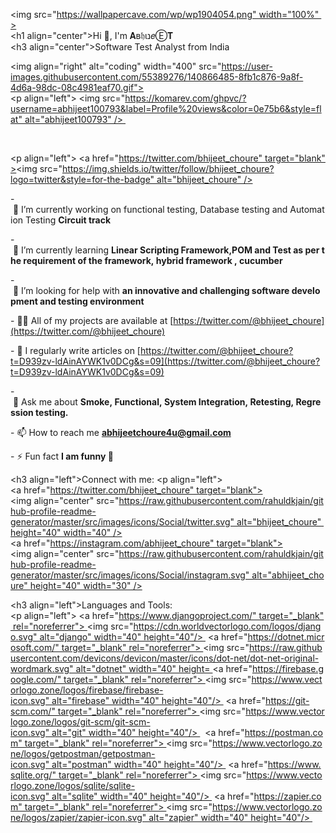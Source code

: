 <img src="https://wallpapercave.com/wp/wp1904054.png" width="100%" ><br> 
 <h1 align="center">Hi 👋, I'm 𝐀в𝔥ιנ𝑒Ⓔ𝐓</h1> 
 <h3 align="center">Software Test Analyst from India</h3> 
  
 <img align="right" alt="coding" width="400" src="https://user-images.githubusercontent.com/55389276/140866485-8fb1c876-9a8f-4d6a-98dc-08c4981eaf70.gif"> 
 <p align="left"> <img src="https://komarev.com/ghpvc/?username=abhijeet100793&label=Profile%20views&color=0e75b6&style=flat" alt="abhijeet100793" /> </p> 
   
   
  
  
 <p align="left"> <a href="https://twitter.com/bhijeet_choure" target="blank"><img src="https://img.shields.io/twitter/follow/bhijeet_choure?logo=twitter&style=for-the-badge" alt="bhijeet_choure" /></a> </p> 
  
 - 🔭 I’m currently working on functional testing, Database testing and Automation Testing **Circuit track** 
  
 - 🌱 I’m currently learning **Linear Scripting Framework,POM and Test as per the requirement of the framework, hybrid framework , cucumber** 
  
 - 🤝 I’m looking for help with **an innovative and challenging software development and testing environment** 
  
 - 👨‍💻 All of my projects are available at [https://twitter.com/@bhijeet_choure](https://twitter.com/@bhijeet_choure) 
  
 - 📝 I regularly write articles on [https://twitter.com/@bhijeet_choure?t=D939zv-ldAinAYWK1v0DCg&s=09](https://twitter.com/@bhijeet_choure?t=D939zv-ldAinAYWK1v0DCg&s=09) 
  
 - 💬 Ask me about **Smoke, Functional, System Integration, Retesting, Regression testing.** 
  
 - 📫 How to reach me **abhijeetchoure4u@gmail.com** 
  
 - ⚡ Fun fact **I am funny 🤣** 
  
 <h3 align="left">Connect with me:</h3> 
 <p align="left"> 
 <a href="https://twitter.com/bhijeet_choure" target="blank"><img align="center" src="https://raw.githubusercontent.com/rahuldkjain/github-profile-readme-generator/master/src/images/icons/Social/twitter.svg" alt="bhijeet_choure" height="40" width="40" /></a> 
 <a href="https://instagram.com/abhijeet_choure" target="blank"><img align="center" src="https://raw.githubusercontent.com/rahuldkjain/github-profile-readme-generator/master/src/images/icons/Social/instagram.svg" alt="abhijeet_choure" height="40" width="30" /></a> 
 </p> 
  
 <h3 align="left">Languages and Tools:</h3> 
 <p align="left"> <a href="https://www.djangoproject.com/" target="_blank" rel="noreferrer"> <img src="https://cdn.worldvectorlogo.com/logos/django.svg" alt="django" width="40" height="40"/> </a> <a href="https://dotnet.microsoft.com/" target="_blank" rel="noreferrer"> <img src="https://raw.githubusercontent.com/devicons/devicon/master/icons/dot-net/dot-net-original-wordmark.svg" alt="dotnet" width="40" height= <a href="https://firebase.google.com/" target="_blank" rel="noreferrer"> <img src="https://www.vectorlogo.zone/logos/firebase/firebase-icon.svg" alt="firebase" width="40" height="40"/> </a> <a href="https://git-scm.com/" target="_blank" rel="noreferrer"> <img src="https://www.vectorlogo.zone/logos/git-scm/git-scm-icon.svg" alt="git" width="40" height="40"/> </a>  <a href="https://postman.com" target="_blank" rel="noreferrer"> <img src="https://www.vectorlogo.zone/logos/getpostman/getpostman-icon.svg" alt="postman" width="40" height="40"/> </a> <a href="https://www.sqlite.org/" target="_blank" rel="noreferrer"> <img src="https://www.vectorlogo.zone/logos/sqlite/sqlite-icon.svg" alt="sqlite" width="40" height="40"/> </a> <a href="https://zapier.com" target="_blank" rel="noreferrer"> <img src="https://www.vectorlogo.zone/logos/zapier/zapier-icon.svg" alt="zapier" width="40" height="40"/> </a> </p> 
  
 <p><img align="left" src="https://github-readme-stats.vercel.app/api/top-langs?username=abhijeet100793&show_icons=true&locale=en&layout=compact" alt="abhijeet100793" /></p> 
  
 <p>&nbsp;<img align="center" src="https://github-readme-stats.vercel.app/api?username=abhijeet100793&show_icons=true&locale=en" alt="abhijeet100793" /></p> 
  
 <p><img align="center" src="https://github-readme-streak-stats.herokuapp.com/?user=abhijeet100793&" alt="abhijeet100793" /></p>
